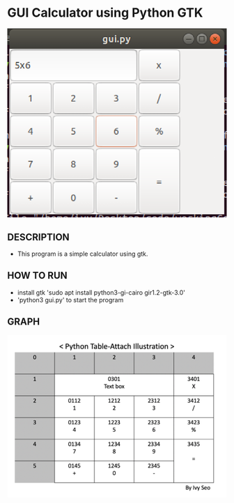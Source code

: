 # GUI Calculator using Python GTK

![github-img](https://github.com/IvySeo/GUICalculator_GTK_Python/blob/master/Screen%20Shot%202019-08-16%20at%2012.16.58%20AM.png)

## DESCRIPTION
- This program is a simple calculator using gtk.

## HOW TO RUN
- install gtk 
   'sudo apt install python3-gi-cairo gir1.2-gtk-3.0'
- 'python3 gui.py' to start the program
## GRAPH
![github-small](https://github.com/IvySeo/GUICalculator_GTK_Python/blob/master/tableGraph.png)

   
   
   
